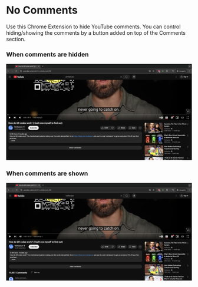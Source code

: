 # No Comments
Use this Chrome Extension to hide YouTube comments. You can control hiding/showing the comments by a button added on top of the Comments section.

### When comments are hidden
![Hidden comments](images/hidden-comments.png)

### When comments are shown
![Shown comments](images/shown-comments.png)